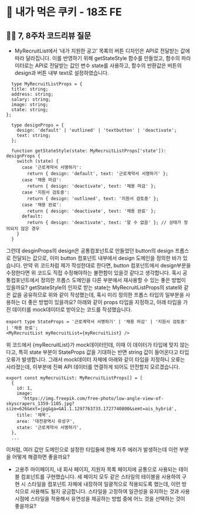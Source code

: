 # 🍪 내가 먹은 쿠키 - 18조 FE

## 🙋‍♂️ 7, 8주차 코드리뷰 질문
- MyRecruitList에서 ‘내가 지원한 공고’ 목록의 버튼 디자인은 API로 전달받는 값에 따라 달라집니다. 이를 반영하기 위해 getStateStyle 함수를 만들었고, 함수의 파라미터로는 API로 전달받는 값인 변수 state를 사용하고, 함수의 반환값은 버튼의 design과 버튼 내부 text로 설정하였습니다.
```tsx
  type MyRecruitListProps = {
  title: string;
  address: string;
  salary: string;
  image: string;
  state: string;
};
  
  type designProps = {
    design: 'default' | 'outlined' | 'textbutton' | 'deactivate';
    text: string;
  };

  function getStateStyle(state: MyRecruitListProps['state']): designProps {
    switch (state) {
      case '근로계약서 서명하기':
        return { design: 'default', text: '근로계약서 서명하기' };
      case '채용 마감':
        return { design: 'deactivate', text: '채용 마감' };
      case '지원서 검토중':
        return { design: 'outlined', text: '지원서 검토중' };
      case '채용 완료':
        return { design: 'deactivate', text: '채용 완료' };
      default:
        return { design: 'deactivate', text: '알 수 없음' }; // 상태가 정의되지 않은 경우
    }
  }
```

그런데 desginProps의 design은 공통컴포넌트로 만들었던 button의 design 프롭스로 전달되는 값으로, 이미 button 컴포넌트 내부에서 design 도메인을 정의한 바가 있습니다. 만약 위 코드처럼 제가 작성한대로 한다면, button 컴포넌트에서 design부분을 수정한다면 위 코드도 직접 수정해야하는 불편함이 있을것 같다고 생각합니다. 혹시 공통컴포넌트에서 정의한 프롭스 도메인을 다른 부분에서 재사용할 수 있는 좋은 방법이 있을까요?
getStateStyle의 인자로 받는 state는 MyRecruitListProps의 state와 같은 값을 공유하므로 위와 같이 작성했는데, 혹시 미리 정의한 프롭스 타입의 일부분을 사용하는 더 좋은 방법이 있을까요?
아래와 같이 props 타입을 지정하고, 아래 타입을 가진 데이터를 mock데이터로 받아오는 코드를 작성했습니다.

```tsx
export type StateProps = '근로계약서 서명하기' | '채용 마감' | '지원서 검토중' | '채용 완료';
<MyRecruitList myRecruitList={myRecruitList} />
```
위 코드에서 {myRecruitList}가 mock데이터인데, 이때 이 데이터가 타입에 맞지 않는다고, 특히 state 부분이 StateProps 값을 기대하는 반면 string 값이 들어온다고 타입오류가 발생합니다. 그래서 mock데이터 자체에 아래와 같이 타입을 지정하니 오류는 사라졌는데, 이부분에 진짜 API 데이터를 연결하게 되어도 안전할지 모르겠습니다.
```tsx
export const myRecruitList: MyRecruitListProps[] = [
  {
    id: 1,
    image:
      'https://img.freepik.com/free-photo/low-angle-view-of-skyscrapers_1359-1105.jpg?size=626&ext=jpg&ga=GA1.1.1297763733.1727740800&semt=ais_hybrid',
    title: '제목',
    area: '대전광역시 유성구',
    state: '근로계약서 서명하기',
  },
  ...
```

이처럼, 여러 값만 도메인으로 설정한 타입들에 한해 자주 에러가 발생하는데 이런 부분을 어떻게 해결하면 좋을까요?

- 고용주 마이페이지, 내 회사 페이지, 지원자 목록 페이지에 공통으로 사용되는 테이블 컴포넌트를 구현했습니다. 세 페이지 모두 같은 스타일의 테이블을 사용하여 구현 시 스타일을 컴포넌트 자체에 내장하여 일괄적으로 적용되도록 했는데, 이런 방식으로 사용해도 될지 궁금합니다. 스타일을 고정하여 일관성을 유지하는 것과 사용 시점에 스타일을 적용해서 유연성을 제공하는 방법 중에 어느 것을 선택하는 것이 좋을까요?